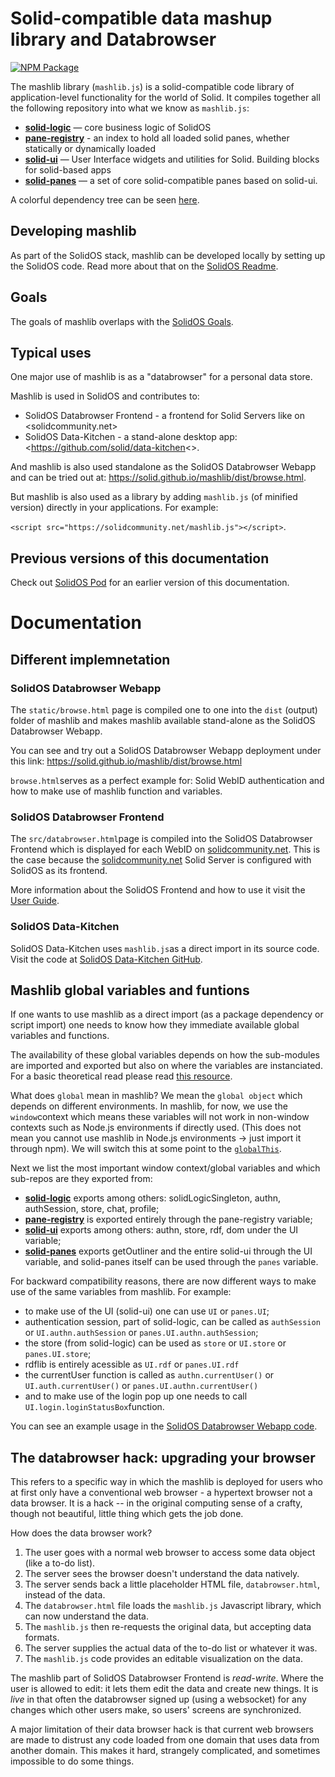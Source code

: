 # Solid-compatible data mashup library and Databrowser

[![NPM Package](https://img.shields.io/npm/v/mashlib.svg)](https://www.npmjs.com/package/mashlib)

The mashlib library (`mashlib.js`) is a solid-compatible code library of application-level functionality for the world of Solid. It compiles together all the following repository into what we know as `mashlib.js`:
- [**solid-logic**](https://github.com/solid/solid-logic) — core business logic of SolidOS
- [**pane-registry**](https://github.com/solid/pane-registry) - an index to hold all loaded solid panes, whether statically or dynamically loaded
- [**solid-ui**](https://github.com/solid/solid-ui) — User Interface widgets and utilities for Solid. Building blocks for solid-based apps
- [**solid-panes**](https://github.com/solid/solid-panes) — a set of core solid-compatible panes based on solid-ui.

A colorful dependency tree can be seen [here](https://github.com/solid/solidos/blob/main/documentation/solidos_dependencies.svg).

## Developing mashlib

As part of the SolidOS stack, mashlib can be developed locally by setting up the SolidOS code. Read more about that on the [SolidOS Readme](https://github.com/solid/solidos#-getting-started-with-the-solidos-code).

## Goals

The goals of mashlib overlaps with the [SolidOS Goals](https://solidos.solidcommunity.net/Team/docs/SolidOSNorthStar.html).

## Typical uses

One major use of mashlib is as a "databrowser" for a personal data store.

Mashlib is used in SolidOS and contributes to:

- SolidOS Databrowser Frontend - a frontend for Solid Servers like on <solidcommunity.net>
- SolidOS Data-Kitchen - a stand-alone desktop app: <https://github.com/solid/data-kitchen<>.

And mashlib is also used standalone as the SolidOS Databrowser Webapp and can be tried out at: <https://solid.github.io/mashlib/dist/browse.html>.

But mashlib is also used as a library by adding `mashlib.js` (of minified version) directly in your applications. For example:

`<script src="https://solidcommunity.net/mashlib.js"></script>`.

## Previous versions of this documentation

Check out [SolidOS Pod](https://solidos.solidcommunity.net/Team/docs/solidos.html) for an earlier version of this documentation.

# Documentation

## Different implemnetation

### SolidOS Databrowser Webapp

The `static/browse.html` page is compiled one to one into the `dist` (output) folder of mashlib and makes mashlib available stand-alone as the SolidOS Databrowser Webapp.

You can see and try out a SolidOS Databrowser Webapp deployment under this link: <https://solid.github.io/mashlib/dist/browse.html>

`browse.html`serves as a perfect example for: Solid WebID authentication and how to make use of mashlib function and variables. 

### SolidOS Databrowser Frontend

The `src/databrowser.html`page is compiled into the SolidOS Databrowser Frontend which is displayed for each WebID on [solidcommunity.net](https://solidcommunity.net/). This is the case because the [solidcommunity.net](https://solidcommunity.net/) Solid Server is configured with SolidOS as its frontend.

More information about the SolidOS Frontend and how to use it visit the [User Guide](https://github.com/solid/userguide).

### SolidOS Data-Kitchen

SolidOS Data-Kitchen uses `mashlib.js`as a direct import in its source code. Visit the code at [SolidOS Data-Kitchen GitHub](https://github.com/solid/data-kitchen).

## Mashlib global variables and funtions

If one wants to use mashlib as a direct import (as a package dependency or script import) one needs to know how they immediate available global variables and functions.

The availability of these global variables depends on how the sub-modules are imported and exported but also on where the variables are instanciated. For a basic theoretical read please read [this resource](https://www.javatpoint.com/javascript-global-variable).

What does `global` mean in mashlib? We mean the `global object` which depends on different environments. In mashlib, for now, we use the `window`context which means these variables will not work in non-window contexts such as Node.js environments if directly used. (This does not mean you cannot use mashlib in Node.js environments -> just import it through npm). We will switch this at some point to the [`globalThis`](https://developer.mozilla.org/en-US/docs/Web/JavaScript/Reference/Global_Objects/globalThis).

Next we list the most important window context/global variables and which sub-repos are they exported from:

- [**solid-logic**](https://github.com/solid/solid-logic/blob/f606b31382a416ee6188930c3ca05cb4ae73cbda/src/index.ts#L29) exports among others: solidLogicSingleton, authn, authSession, store, chat, profile;
- [**pane-registry**](https://github.com/solid/pane-registry) is exported entirely through the pane-registry variable;
- [**solid-ui**](https://github.com/solid/solid-ui/blob/c5a8888d6cb61363bc0445be007e3c96de593338/src/index.ts#L79) exports among others: authn, store, rdf, dom under the UI variable;
- [**solid-panes**](https://github.com/solid/solid-panes/blob/033f48f8987364cb131455b13e8b0637da95a5ab/src/index.ts#L53) exports getOutliner and the entire solid-ui through the UI variable, and solid-panes itself can be used through the `panes` variable.

For backward compatibility reasons, there are now different ways to make use of the same variables from mashlib. For example:

- to make use of the UI (solid-ui) one can use `UI` or `panes.UI`;
- authentication session, part of solid-logic, can be called as `authSession` or `UI.authn.authSession` or `panes.UI.authn.authSession`;
- the store (from solid-logic) can be used as `store` or `UI.store` or `panes.UI.store`;
- rdflib is entirely acessible as `UI.rdf` or `panes.UI.rdf`
- the currentUser function is called as `authn.currentUser()` or `UI.auth.currentUser()` or `panes.UI.authn.currentUser()`
- and to make use of the login pop up one needs to call `UI.login.loginStatusBox`function.

You can see an example usage in the [SolidOS Databrowser Webapp code](https://github.com/solid/mashlib/blob/main/static/browse.html#L11).

## The databrowser hack: upgrading your browser

This refers to a specific way in which the mashlib is deployed for users who at first only have a conventional web browser - a hypertext browser not a data browser.  It is a hack -- in the original computing sense of a crafty, though not beautiful, little thing which gets the job done.

How does the data browser work?

1. The user goes with a normal web browser to access some data object (like a to-do list).
1. The server sees the browser doesn't understand the data natively.
1. The server sends back a little placeholder HTML file, `databrowser.html`, instead of the data.
1. The `databrowser.html` file loads the `mashlib.js` Javascript library, which can now understand the data.
1. The `mashlib.js` then re-requests the original data, but accepting data formats.
1. The server supplies the actual data of the to-do list or whatever it was.
1. The `mashlib.js` code provides an editable visualization on the data.

The mashlib part of SolidOS Databrowser Frontend is *read-write*. Where the user is allowed to edit: it lets them edit the data and create new things. It is *live* in that often the databrowser signed up (using a websocket) for any changes which other users make, so users' screens are synchronized.

A major limitation of their data browser hack is that current web browsers are made to distrust any code loaded from one domain that uses data from another domain. This makes it hard, strangely complicated, and sometimes impossible to do some things.
